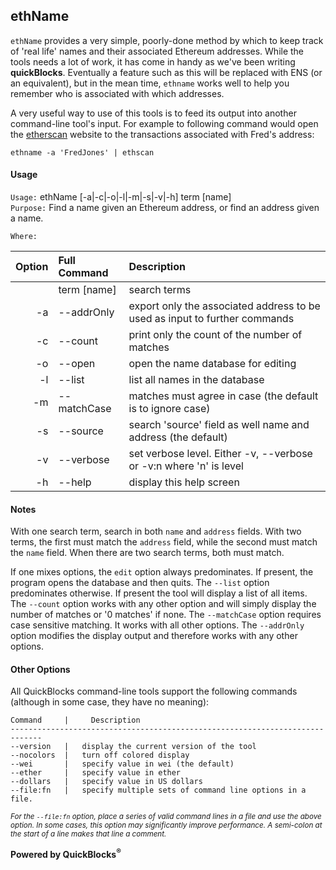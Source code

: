 ## ethName

`ethName` provides a very simple, poorly-done method by which to keep track of 'real life' names and their associated Ethereum addresses. While the tools needs a lot of work, it has come in handy as we've been writing **quickBlocks**. Eventually a feature such as this will be replaced with ENS (or an equivalent), but in the mean time, `ethname` works well to help you remember who is associated with which addresses.

A very useful way to use of this tools is to feed its output into another command-line tool's input. For example to following command would open the [etherscan](http://etherscan.io) website to the transactions associated with Fred's address:

    ethname -a 'FredJones' | ethscan

#### Usage

`Usage:`    ethName [-a|-c|-o|-l|-m|-s|-v|-h] term [name]  
`Purpose:`  Find a name given an Ethereum address, or find an address given a name.
             
`Where:`  

| Option | Full Command | Description |
| -------: | :------- | :------- |
|  | term [name] | search terms |
| -a | --addrOnly | export only the associated address to be used as input to further commands |
| -c | --count | print only the count of the number of matches |
| -o | --open | open the name database for editing |
| -l | --list | list all names in the database |
| -m | --matchCase | matches must agree in case (the default is to ignore case) |
| -s | --source | search 'source' field as well name and address (the default) |
| -v | --verbose | set verbose level. Either -v, --verbose or -v:n where 'n' is level |
| -h | --help | display this help screen |

#### Notes

With one search term, search in both `name` and `address` fields. With two terms, the first must match the `address` field, while the second must match the `name` field. When there are two search terms, both must match.

If one mixes options, the `edit` option always predominates. If present, the program opens the database and then quits. The `--list` option predominates otherwise. If 
present the tool will display a list of all items. The `--count` option works with any other option and will simply display the number of matches or '0 matches' if 
none. The `--matchCase` option requires case sensitive matching. It works with all other options. The `--addrOnly` option modifies the display output and therefore 
works with any other options.

#### Other Options

All QuickBlocks command-line tools support the following commands (although in some case, they have no meaning):

    Command     |     Description
    -----------------------------------------------------------------------------
    --version   |   display the current version of the tool
    --nocolors  |   turn off colored display
    --wei       |   specify value in wei (the default)
    --ether     |   specify value in ether
    --dollars   |   specify value in US dollars
    --file:fn   |   specify multiple sets of command line options in a file.

<small>*For the `--file:fn` option, place a series of valid command lines in a file and use the above option. In some cases, this option may significantly improve performance. A semi-colon at the start of a line makes that line a comment.*</small>

**Powered by QuickBlocks<sup>&reg;</sup>**


